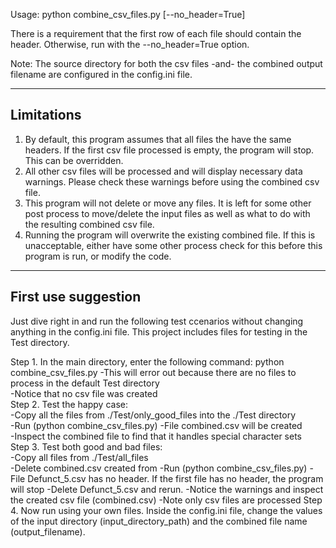 Usage: python combine_csv_files.py [--no_header=True]

There is a requirement that the first row of each file should contain the header. Otherwise, run with the --no_header=True option.

Note: The source directory for both the csv files -and- the combined output filename are configured in the config.ini file.

--------------------
Limitations  
--------------------
1. By default, this program assumes that all files the have the same headers. If the first csv 
   file processed is empty, the program will stop. This can be overridden.
2. All other csv files will be processed and will display necessary data warnings. Please check 
   these warnings before using the combined csv file.
3. This program will not delete or move any files. It is left for some other post process to 
   move/delete the input files as well as what to do with the resulting combined csv file. 
4. Running the program will overwrite the existing combined file. If this is unacceptable,
   either have some other process check for this before this program is run, or modify the code.

--------------------
First use suggestion
--------------------
Just dive right in and run the following test ccenarios without changing anything in the config.ini file.
This project includes files for testing in the Test directory. 

Step 1. In the main directory, enter the following command: python combine_csv_files.py
    -This will error out because there are no files to process in the default Test directory  
    -Notice that no csv file was created  
Step 2. Test the happy case:  
    -Copy all the files from ./Test/only_good_files into the ./Test directory  
    -Run (python combine_csv_files.py)
    -File combined.csv will be created  
    -Inspect the combined file to find that it handles special character sets  
Step 3. Test both good and bad files:  
    -Copy all files from ./Test/all_files  
    -Delete combined.csv created from 
    -Run (python combine_csv_files.py)
    -File Defunct_5.csv has no header. If the first file has no header, the program will stop
    -Delete Defunct_5.csv and rerun.
    -Notice the warnings and inspect the created csv file (combined.csv)
    -Note only csv files are processed
Step 4. Now run using your own files. Inside the config.ini file, change the values of the
    input directory (input_directory_path) and the combined file name (output_filename).
    